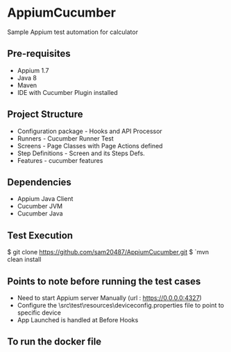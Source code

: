 # AppiumCucumber
Sample Appium test automation for calculator

## Pre-requisites
* Appium 1.7
* Java 8
* Maven
* IDE with Cucumber Plugin installed


## Project Structure
* Configuration package - Hooks and API Processor
* Runners - Cucumber Runner Test
* Screens - Page Classes with Page Actions defined
* Step Definitions - Screen and its Steps Defs.
* Features - cucumber features

## Dependencies
* Appium Java Client
* Cucumber JVM
* Cucumber Java


## Test Execution
$ git clone https://github.com/sam20487/AppiumCucumber.git
$ `mvn clean install

## Points to note before running the test cases
* Need to start Appium server Manually (url : https://0.0.0.0:4327)
* Configure the \src\test\resources\deviceconfig.properties file to point to specific device
* App Launched is handled at Before Hooks

## To run the docker file 



